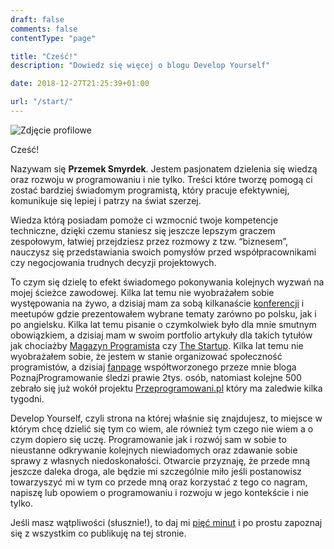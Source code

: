 ```yaml
---
draft: false
comments: false
contentType: "page"

title: "Cześć!"
description: "Dowiedz się więcej o blogu Develop Yourself"

date: 2018-12-27T21:25:39+01:00

url: "/start/"
---
```


<img src="/images/shared/profile.jpg" alt="Zdjęcie profilowe" class="profile-pic"/>

Cześć! 

Nazywam się **Przemek Smyrdek**. Jestem pasjonatem dzielenia się wiedzą oraz rozwoju w programowaniu i nie tylko. Treści które tworzę pomogą ci zostać bardziej świadomym programistą, który pracuje efektywniej, komunikuje się lepiej i patrzy na świat szerzej.

Wiedza którą posiadam pomoże ci wzmocnić twoje kompetencje techniczne, dzięki czemu staniesz się jeszcze lepszym graczem zespołowym, łatwiej przejdziesz przez rozmowy z tzw. “biznesem”, nauczysz się przedstawiania swoich pomysłów przed współpracownikami czy negocjowania trudnych decyzji projektowych.

To czym się dzielę to efekt świadomego pokonywania kolejnych wyzwań na mojej ścieżce zawodowej. Kilka lat temu nie wyobrażałem sobie występowania na żywo, a dzisiaj mam za sobą kilkanaście [konferencji](https://4developers.org.pl/bio_warszawa2/#id=37658) i meetupów gdzie prezentowałem wybrane tematy zarówno po polsku, jak i po angielsku. Kilka lat temu pisanie o czymkolwiek było dla mnie smutnym obowiązkiem, a dzisiaj mam w swoim portfolio artykuły dla takich tytułów jak chociażby [Magazyn Programista](https://programistamag.pl/programista-11-2017-66/) czy [The Startup](https://medium.com/swlh/the-signs-of-maturity-d922b06c6c18). Kilka lat temu nie wyobrażałem sobie, że jestem w stanie organizować społeczność programistów, a dzisiaj [fanpage](https://www.facebook.com/poznajprogramowanie/) współtworzonego przeze mnie bloga PoznajProgramowanie śledzi prawie 2tys. osób, natomiast kolejne 500 zebrało się już wokół projektu [Przeprogramowani.pl](https://www.youtube.com/channel/UCb2Y3vMeD6N4WDt5Acw7Arw) który ma zaledwie kilka tygodni.

Develop Yourself, czyli strona na której właśnie się znajdujesz, to miejsce w którym chcę dzielić się tym co wiem, ale również tym czego nie wiem a o czym dopiero się uczę. Programowanie jak i rozwój sam w sobie to nieustanne odkrywanie kolejnych niewiadomych oraz zdawanie sobie sprawy z własnych niedoskonałości. Otwarcie przyznaję, że przede mną jeszcze daleka droga, ale będzie mi szczególnie miło jeśli postanowisz towarzyszyć mi w tym co przede mną oraz korzystać z tego co nagram, napiszę lub opowiem o programowaniu i rozwoju w jego kontekście i nie tylko.

Jeśli masz wątpliwości (słusznie!), to daj mi [pięć minut](https://signalvnoise.com/posts/3124-give-it-five-minutes) i po prostu zapoznaj się z wszystkim co publikuję na tej stronie.